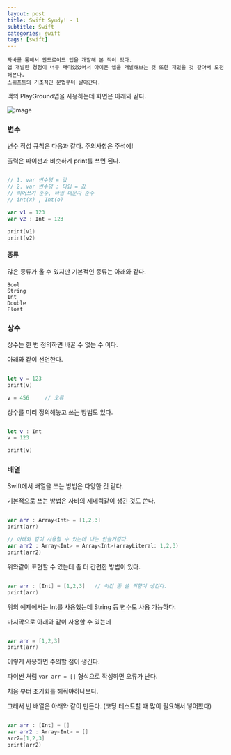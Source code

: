 ```yaml
---
layout: post
title: Swift Syudy! - 1
subtitle: Swift
categories: swift
tags: [swift]
---
```


```
자바를 통해서 안드로이드 앱을 개발해 본 적이 있다.
앱 개발한 경험이 너무 재미있었어서 아이폰 앱을 개발해보는 것 또한 재밌을 것 같아서 도전 해본다.
스위프트의 기초적인 문법부터 알아간다.
```

맥의 PlayGround앱을 사용하는데 화면은 아래와 같다.

![image](https://user-images.githubusercontent.com/62547169/123423570-aca58100-d5fa-11eb-9c46-a8f05a06d9cd.png)


### 변수

변수 작성 규칙은 다음과 같다. 주의사항은 주석에!

출력은 파이썬과 비슷하게 print를 쓰면 된다.


```swift

// 1. var 변수명 = 값
// 2. var 변수명 : 타입 = 값
// 띄어쓰기 준수, 타입 대문자 준수
// int(x) , Int(o)

var v1 = 123
var v2 : Int = 123

print(v1)
print(v2)

```

#### 종류

많은 종류가 올 수 있지만 기본적인 종류는 아래와 같다.

```
Bool
String
Int
Double
Float
```




### 상수

상수는 한 번 정의하면 바꿀 수 없는 수 이다.

아래와 같이 선언한다.

```swift

let v = 123
print(v)

v = 456     // 오류

```

상수를 미리 정의해놓고 쓰는 방법도 있다.

```swift

let v : Int
v = 123

print(v)

```


### 배열

Swift에서 배열을 쓰는 방법은 다양한 것 같다.

기본적으로 쓰는 방법은 자바의 제네릭같이 생긴 것도 쓴다.

```swift

var arr : Array<Int> = [1,2,3]
print(arr)

// 아래와 같이 사용할 수 있는데 나는 안쓸거같다.
var arr2 : Array<Int> = Array<Int>(arrayLiteral: 1,2,3)
print(arr2)

```


위와같이 표현할 수 있는데 좀 더 간편한 방법이 있다.

```swift

var arr : [Int] = [1,2,3]   // 이건 좀 쓸 의향이 생긴다.
print(arr)

```

위의 예제에서는 Int를 사용했는데 String 등 변수도 사용 가능하다.

마지막으로 아래와 같이 사용할 수 있는데

```swift

var arr = [1,2,3]
print(arr)

```

이렇게 사용하면 주의할 점이 생긴다.

파이썬 처럼 `var arr = []` 형식으로 작성하면 오류가 난다.

처음 부터 초기화를 해줘야하나보다.

그래서 빈 배열은 아래와 같이 만든다. (코딩 테스트할 때 많이 필요해서 넣어봤다)

```swift

var arr : [Int] = []
var arr2 : Array<Int> = []
arr2=[1,2,3]
print(arr2)


```
